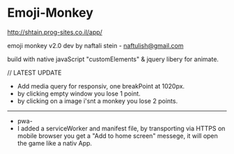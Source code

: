 # Emoji-Monkey

http://shtain.prog-sites.co.il/app/


emoji monkey v2.0 
dev by naftali stein - naftulish@gmail.com

build with native javaScript "customElements" & jquery libery for animate.

// LATEST UPDATE

- Add media query for responsiv, one breakPoint at 1020px.
- by clicking empty window you lose 1 point.
- by clicking on a image i'snt a monkey you lose 2 points. 

---------------

- pwa-
- I added a serviceWorker and manifest file,
  by transporting via HTTPS on mobile browser you get a "Add to home screen" messege,
  it will open the game like a nativ App.
